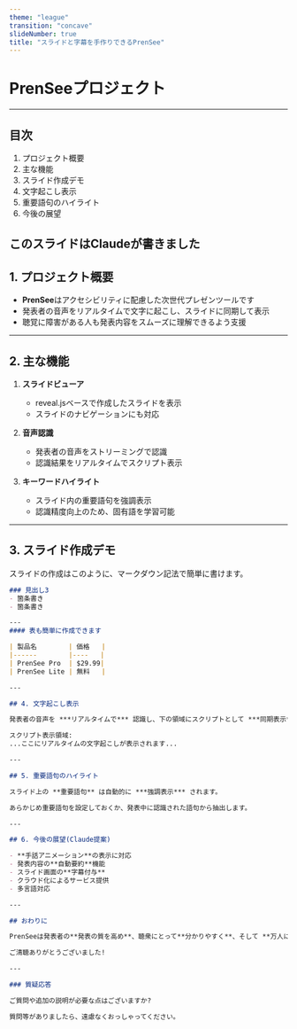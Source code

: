 ```yaml
---
theme: "league"
transition: "concave"
slideNumber: true
title: "スライドと字幕を手作りできるPrenSee"
---
```


# PrenSeeプロジェクト

---

## 目次

1. プロジェクト概要
2. 主な機能
3. スライド作成デモ
4. 文字起こし表示
5. 重要語句のハイライト
6. 今後の展望

このスライドはClaudeが書きました
---

## 1. プロジェクト概要

- **PrenSee**はアクセシビリティに配慮した次世代プレゼンツールです
- 発表者の音声をリアルタイムで文字に起こし、スライドに同期して表示
- 聴覚に障害がある人も発表内容をスムーズに理解できるよう支援

---

## 2. 主な機能

1. **スライドビューア**
   - reveal.jsベースで作成したスライドを表示
   - スライドのナビゲーションにも対応

2. **音声認識**
   - 発表者の音声をストリーミングで認識
   - 認識結果をリアルタイムでスクリプト表示

3. **キーワードハイライト**
   - スライド内の重要語句を強調表示
   - 認識精度向上のため、固有語を学習可能


---

## 3. スライド作成デモ 

スライドの作成はこのように、マークダウン記法で簡単に書けます。

```markdown
### 見出し3
- 箇条書き
- 箇条書き

---
#### 表も簡単に作成できます

| 製品名        | 価格   | 
|------        |----   |
| PrenSee Pro  | $29.99|
| PrenSee Lite | 無料   |

---

## 4. 文字起こし表示

発表者の音声を ***リアルタイムで*** 認識し、下の領域にスクリプトとして ***同期表示*** します。

スクリプト表示領域:
...ここにリアルタイムの文字起こしが表示されます...

---

## 5. 重要語句のハイライト

スライド上の **重要語句** は自動的に ***強調表示*** されます。

あらかじめ重要語句を設定しておくか、発表中に認識された語句から抽出します。

---

## 6. 今後の展望(Claude提案)

- **手話アニメーション**の表示に対応
- 発表内容の**自動要約**機能
- スライド画面の**字幕付与**
- クラウド化によるサービス提供
- 多言語対応

---

## おわりに

PrenSeeは発表者の**発表の質を高め**、聴衆にとって**分かりやすく**、そして **万人に開かれた** プレゼンテーションを実現するツールを目指します。

ご清聴ありがとうございました!

---

### 質疑応答

ご質問や追加の説明が必要な点はございますか?

質問等がありましたら、遠慮なくおっしゃってください。